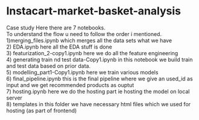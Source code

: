# Instacart-market-basket-analysis
Case study
  Here there are 7 notebooks.<br>
  To understand the flow u need to follow the order i mentioned.<br>
  1)merging_files.ipynb which merges all the data sets what we have<br>
  2) EDA.ipynb here all the EDA stuff is done<br>
  3) featurization_2-copy1.ipynb here we do all the feature engineering<br>
  4) generating train nd test data-Copy1.ipynb in this notebook we build train and test data based on prior data.<br>
  5) modelling_part1-Copy1.ipynb here we train various models<br>
  6) final_pipeline.ipynb this is the final pipeline where we give an used_id as input and we get recommended products as ouptut<br>
  7) hosting.ipynb here we do the hosting part ie hosting the model on local server<br>
  8) templates in this folder we have necessary html files which we used for hosting (as part of frontend)<br>
